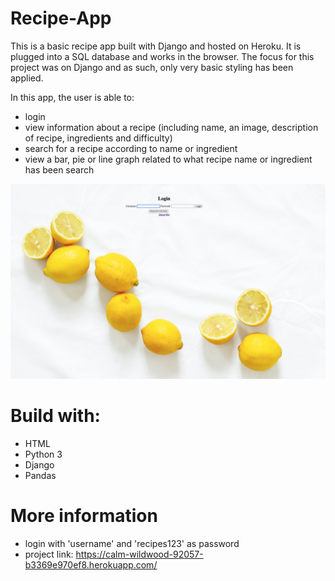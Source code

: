 # Recipe-App

This is a basic recipe app built with Django and hosted on Heroku. It is plugged into a SQL database and works in the browser. The focus for this project was on Django and as such, only very basic styling has been applied.

In this app, the user is able to:
  - login 
  - view information about a recipe (including name, an image, description of recipe, ingredients and difficulty)
  - search for a recipe according to name or ingredient 
  - view a bar, pie or line graph related to what recipe name or ingredient has been search

  ![Alt text](media/readme_picture.png)

 # Build with:
 - HTML
 - Python 3
 - Django
 - Pandas

 # More information
 - login with 'username' and 'recipes123' as password
 - project link: https://calm-wildwood-92057-b3369e970ef8.herokuapp.com/
 